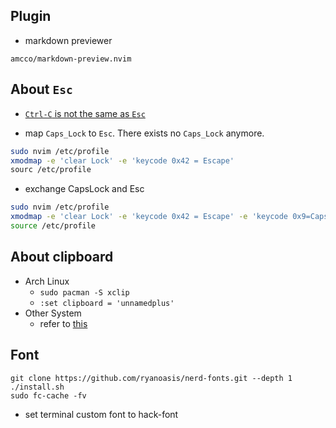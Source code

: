 ## Plugin

* markdown previewer

```
amcco/markdown-preview.nvim
```

## About `Esc`

* [`Ctrl-C` is not the same as `Esc`](https://vi.stackexchange.com/questions/25764/use-control-c-instead-of-escape-key)


* map `Caps_Lock` to `Esc`. There exists no `Caps_Lock` anymore.

```bash
sudo nvim /etc/profile
xmodmap -e 'clear Lock' -e 'keycode 0x42 = Escape'  
sourc /etc/profile
```

* exchange CapsLock and Esc

```bash
sudo nvim /etc/profile
xmodmap -e 'clear Lock' -e 'keycode 0x42 = Escape' -e 'keycode 0x9=Caps_Lock'
source /etc/profile
```

## About clipboard

* Arch Linux
    * `sudo pacman -S xclip`
    * `:set clipboard = 'unnamedplus'`
* Other System
    * refer to [this](https://ramezanpour.net/post/2022/07/24/access-os-clipboard-in-neovim)

## Font

```
git clone https://github.com/ryanoasis/nerd-fonts.git --depth 1
./install.sh
sudo fc-cache -fv
```
* set terminal custom font to hack-font

